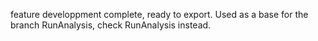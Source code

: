 feature developpment complete, ready to export. Used as a base for the branch RunAnalysis, check RunAnalysis instead.

